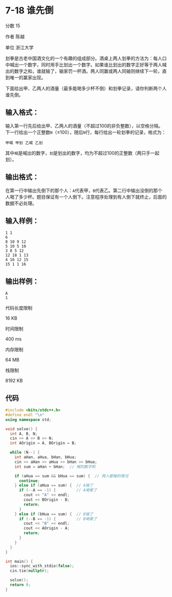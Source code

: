 # **7-18 谁先倒**

分数 15

作者 陈越

单位 浙江大学

划拳是古老中国酒文化的一个有趣的组成部分。酒桌上两人划拳的方法为：每人口中喊出一个数字，同时用手比划出一个数字。如果谁比划出的数字正好等于两人喊出的数字之和，谁就输了，输家罚一杯酒。两人同赢或两人同输则继续下一轮，直到唯一的赢家出现。

下面给出甲、乙两人的酒量（最多能喝多少杯不倒）和划拳记录，请你判断两个人谁先倒。

## 输入格式：

输入第一行先后给出甲、乙两人的酒量（不超过100的非负整数），以空格分隔。下一行给出一个正整数`N`（≤100），随后`N`行，每行给出一轮划拳的记录，格式为：

```
甲喊 甲划 乙喊 乙划
```

其中`喊`是喊出的数字，`划`是划出的数字，均为不超过100的正整数（两只手一起划）。

## 输出格式：

在第一行中输出先倒下的那个人：`A`代表甲，`B`代表乙。第二行中输出没倒的那个人喝了多少杯。题目保证有一个人倒下。注意程序处理到有人倒下就终止，后面的数据不必处理。

## 输入样例：

```in
1 1
6
8 10 9 12
5 10 5 10
3 8 5 12
12 18 1 13
4 16 12 15
15 1 1 16
```

## 输出样例：

```out
A
1
```

代码长度限制

16 KB

时间限制

400 ms

内存限制

64 MB

栈限制

8192 KB

## 代码

```cpp
#include <bits/stdc++.h>
#define endl "\n"
using namespace std;

void solve() {
  int A, B, N;
  cin >> A >> B >> N;
  int AOrigin = A, BOrigin = B;

  while (N--) {
    int aHan, aHua, bHan, bHua;
    cin >> aHan >> aHua >> bHan >> bHua;
    int sum = aHan + bHan;  // 喊的数字和

    if (aHua == sum && bHua == sum) {  // 两人都输的情况
      continue;
    } else if (aHua == sum) {  // A输了
      if (--A == -1) {         // A喝晕了
        cout << "A" << endl;
        cout << BOrigin - B;
        return;
      }
    } else if (bHua == sum) {  // B输了
      if (--B == -1) {         // B喝晕了
        cout << "B" << endl;
        cout << AOrigin - A;
        return;
      }
    }
  }
}

int main() {
  ios::sync_with_stdio(false);
  cin.tie(nullptr);

  solve();
  return 0;
}
```

